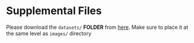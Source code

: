# Supplemental Files

Please download the `datasets/` **FOLDER** from [here](https://drive.google.com/drive/folders/1zQyyTk_j44SHjOmomQZgZPgW-9Dazi0K?usp=drive_link). Make sure to place it at the same level as `images/` directory
